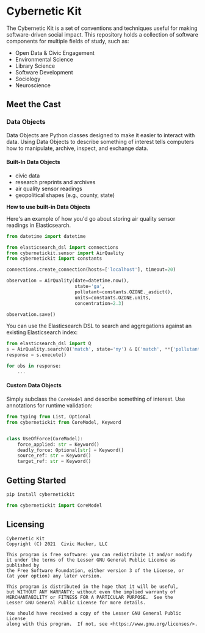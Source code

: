 # Cybernetic Kit

The Cybernetic Kit is a set of conventions and techniques useful for making software-driven social impact. This repository holds a collection of software components for multiple fields of study, such as:

- Open Data & Civic Engagement
- Environmental Science
- Library Science
- Software Development
- Sociology
- Neuroscience


## Meet the Cast

### Data Objects

Data Objects are Python classes designed to make it easier to interact with data. Using Data Objects to describe something of interest tells computers how to manipulate, archive, inspect, and exchange data.

#### Built-In Data Objects

- civic data
- research preprints and archives
- air quality sensor readings
- geopolitical shapes (e.g., county, state)


**How to use built-in Data Objects**

Here's an example of how you'd go about storing air quality sensor readings in Elasticsearch.

```python
from datetime import datetime

from elasticsearch_dsl import connections
from cybernetickit.sensor import AirQuality
from cybernetickit import constants

connections.create_connection(hosts=['localhost'], timeout=20)

observation = AirQuality(date=datetime.now(),
                         state='ga',
                         pollutant=constants.OZONE._asdict(),
                         units=constants.OZONE.units,
                         concentration=2.3)

observation.save()
```

You can use the Elasticsearch DSL to search and aggregations against an existing Elasticsearch index:

```python
from elasticsearch_dsl import Q
s = AirQuality.search(Q('match', state='ny') & Q('match', **{'pollutant.parameter': 'OZONE'}))
response = s.execute()

for obs in response:
    ...
```

#### Custom Data Objects

Simply subclass the `CoreModel` and describe something of interest. Use annotations for runtime validation:

```python
from typing from List, Optional
from cybernetickit from CoreModel, Keyword


class UseOfForce(CoreModel):
    force_applied: str = Keyword()
    deadly_force: Optional[str] = Keyword()
    source_ref: str = Keyword()
    target_ref: str = Keyword()

```



## Getting Started

```sh
pip install cybernetickit
```

```python
from cybernetickit import CoreModel
```


## Licensing

    Cybernetic Kit
    Copyright (C) 2021  Civic Hacker, LLC

    This program is free software: you can redistribute it and/or modify
    it under the terms of the Lesser GNU General Public License as published by
    the Free Software Foundation, either version 3 of the License, or
    (at your option) any later version.

    This program is distributed in the hope that it will be useful,
    but WITHOUT ANY WARRANTY; without even the implied warranty of
    MERCHANTABILITY or FITNESS FOR A PARTICULAR PURPOSE.  See the
    Lesser GNU General Public License for more details.

    You should have received a copy of the Lesser GNU General Public License
    along with this program.  If not, see <https://www.gnu.org/licenses/>.
